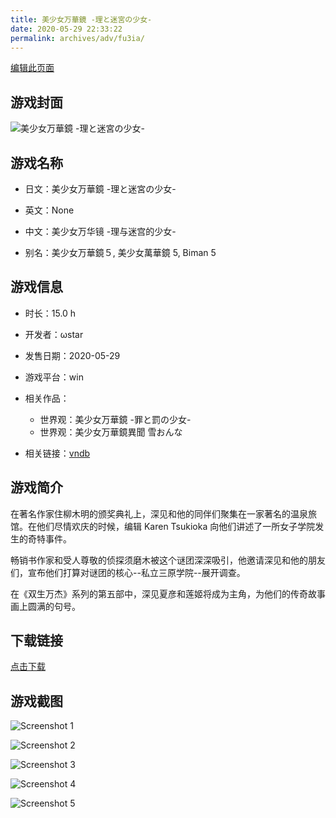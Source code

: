 ```yaml
---
title: 美少女万華鏡 -理と迷宮の少女-
date: 2020-05-29 22:33:22
permalink: archives/adv/fu3ia/
---
```

[编辑此页面](https://github.com/ACG-3/ADV3-source/blob/main/source/_posts/%E7%BE%8E%E5%B0%91%E5%A5%B3%E4%B8%87%E8%8F%AF%E9%8F%A1%20-%E7%90%86%E3%81%A8%E8%BF%B7%E5%AE%AE%E3%81%AE%E5%B0%91%E5%A5%B3-.md)

## 游戏封面

![美少女万華鏡 -理と迷宮の少女-](https://pan.timero.xyz/d/onedrive/img_lib_001/%E7%BE%8E%E5%B0%91%E5%A5%B3%E4%B8%87%E8%8F%AF%E9%8F%A1%20-%E7%90%86%E3%81%A8%E8%BF%B7%E5%AE%AE%E3%81%AE%E5%B0%91%E5%A5%B3-_cover.avif)


## 游戏名称

- 日文：美少女万華鏡 -理と迷宮の少女-
- 英文：None
- 中文：美少女万华镜 -理与迷宫的少女-

- 别名：美少女万華鏡５, 美少女萬華鏡 5, Biman 5


## 游戏信息

- 时长：15.0 h
- 开发者：ωstar
- 发售日期：2020-05-29
- 游戏平台：win
- 相关作品：
   - 世界观：美少女万華鏡 -罪と罰の少女-
   - 世界观：美少女万華鏡異聞 雪おんな

- 相关链接：[vndb](https://vndb.org/v27057)


## 游戏简介

在著名作家住柳木明的颁奖典礼上，深见和他的同伴们聚集在一家著名的温泉旅馆。在他们尽情欢庆的时候，编辑 Karen Tsukioka 向他们讲述了一所女子学院发生的奇特事件。
 
畅销书作家和受人尊敬的侦探须磨木被这个谜团深深吸引，他邀请深见和他的朋友们，宣布他们打算对谜团的核心--私立三原学院--展开调查。

在《双生万杰》系列的第五部中，深见夏彦和莲姬将成为主角，为他们的传奇故事画上圆满的句号。


## 下载链接

[点击下载](https://pan.timero.xyz/onedrive/adv_lib_001/%E7%BE%8E%E5%B0%91%E5%A5%B3%E4%B8%87%E8%8F%AF%E9%8F%A1%20-%E7%90%86%E3%81%A8%E8%BF%B7%E5%AE%AE%E3%81%AE%E5%B0%91%E5%A5%B3-)


## 游戏截图


![Screenshot 1](https://pan.timero.xyz/d/onedrive/img_lib_001/%E7%BE%8E%E5%B0%91%E5%A5%B3%E4%B8%87%E8%8F%AF%E9%8F%A1%20-%E7%90%86%E3%81%A8%E8%BF%B7%E5%AE%AE%E3%81%AE%E5%B0%91%E5%A5%B3-_Screenshot_1.avif)

![Screenshot 2](https://pan.timero.xyz/d/onedrive/img_lib_001/%E7%BE%8E%E5%B0%91%E5%A5%B3%E4%B8%87%E8%8F%AF%E9%8F%A1%20-%E7%90%86%E3%81%A8%E8%BF%B7%E5%AE%AE%E3%81%AE%E5%B0%91%E5%A5%B3-_Screenshot_2.avif)

![Screenshot 3](https://pan.timero.xyz/d/onedrive/img_lib_001/%E7%BE%8E%E5%B0%91%E5%A5%B3%E4%B8%87%E8%8F%AF%E9%8F%A1%20-%E7%90%86%E3%81%A8%E8%BF%B7%E5%AE%AE%E3%81%AE%E5%B0%91%E5%A5%B3-_Screenshot_3.avif)

![Screenshot 4](https://pan.timero.xyz/d/onedrive/img_lib_001/%E7%BE%8E%E5%B0%91%E5%A5%B3%E4%B8%87%E8%8F%AF%E9%8F%A1%20-%E7%90%86%E3%81%A8%E8%BF%B7%E5%AE%AE%E3%81%AE%E5%B0%91%E5%A5%B3-_Screenshot_4.avif)

![Screenshot 5](https://pan.timero.xyz/d/onedrive/img_lib_001/%E7%BE%8E%E5%B0%91%E5%A5%B3%E4%B8%87%E8%8F%AF%E9%8F%A1%20-%E7%90%86%E3%81%A8%E8%BF%B7%E5%AE%AE%E3%81%AE%E5%B0%91%E5%A5%B3-_Screenshot_5.avif)


